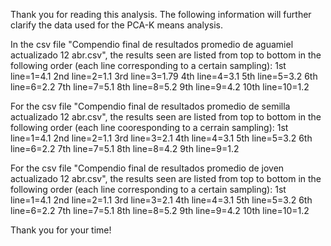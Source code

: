 Thank you for reading this analysis. The following information will further clarify the data used for the PCA-K means analysis.

In the csv file "Compendio final de resultados promedio de aguamiel actualizado 12 abr.csv", the results seen are listed from top to bottom in the following order (each line 
corresponding to a certain sampling):
1st line=1=4.1
2nd line=2=1.1
3rd line=3=1.79
4th line=4=3.1
5th line=5=3.2
6th line=6=2.2
7th line=7=5.1
8th line=8=5.2
9th line=9=4.2
10th line=10=1.2

For the csv file "Compendio final de resultados promedio de semilla actualizado 12 abr.csv", the results seen are listed from top to bottom in the following order (each line
cooresponding to a cerrain sampling):
1st line=1=4.1
2nd line=2=1.1
3rd line=3=2.1
4th line=4=3.1
5th line=5=3.2
6th line=6=2.2
7th line=7=5.1
8th line=8=4.2
9th line=9=1.2

For the csv file "Compendio final de resultados promedio de joven actualizado 12 abr.csv", the results seen are listed from top to bottom in the following order (each line 
corresponding to a certain sampling):
1st line=1=4.1
2nd line=2=1.1
3rd line=3=2.1
4th line=4=3.1
5th line=5=3.2
6th line=6=2.2
7th line=7=5.1
8th line=8=5.2
9th line=9=4.2
10th line=10=1.2

Thank you for your time!

